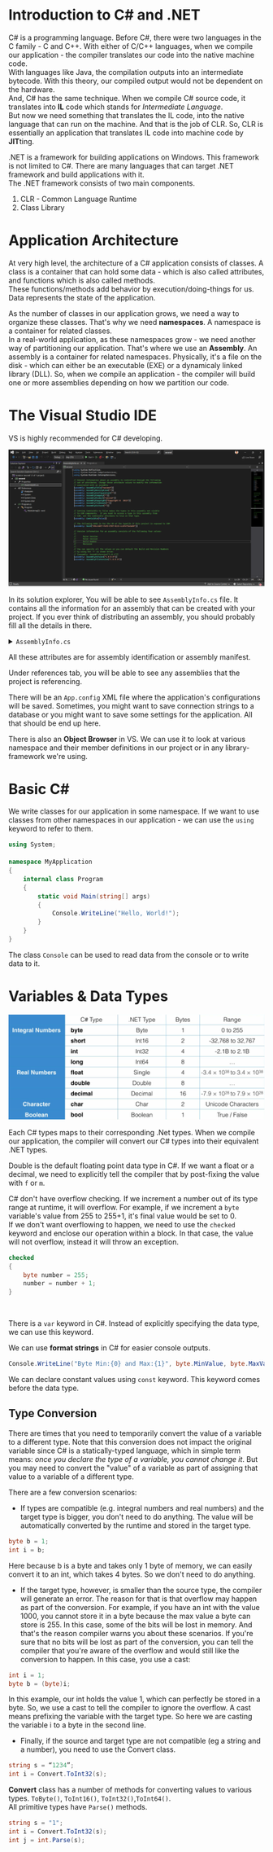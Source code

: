 # Introduction to C# and .NET 

C# is a programming language. Before C#, there were two languages in the C family - C and C++. With either of C/C++ languages, when we compile our application - the compiler translates our code into the native machine code.  
With languages like Java, the compilation outputs into an intermediate bytecode. With this theory, our compiled output would not be dependent on the hardware.  
And, C# has the same technique. When we compile C# source code, it translates into **IL** code which stands for *Intermediate Language*.  
But now we need something that translates the IL code, into the native language that can run on the machine. And that is the job of CLR. So, CLR is essentially an application that translates IL code into machine code by **JIT**ting.  

.NET is a framework for building applications on Windows. This framework is not limited to C#. There are many languages that can target .NET framework and build applications with it.  
The .NET framework consists of two main components. 
1. CLR - Common Language Runtime 
2. Class Library 

# Application Architecture 

At very high level, the architecture of a C# application consists of classes. A class is a container that can hold some data - which is also called attributes, and functions which is also called methods.  
These functions/methods add behavior by execution/doing-things for us.  
Data represents the state of the application.  

As the number of classes in our application grows, we need a way to organize these classes. That's why we need **namespaces**. A namespace is a container for related classes.  
In a real-world application, as these namespaces grow - we need another way of partitioning our application. That's where we use an **Assembly**. An assembly is a container for related namespaces. Physically, it's a file on the disk - which can either be an executable (EXE) or a dynamicaly linked library (DLL). So, when we compile an application - the compiler will build one or more assemblies depending on how we partition our code. 

# The Visual Studio IDE 

VS is highly recommended for C# developing.  

![](assets/01-vs-ide.png)  

In its solution explorer, You will be able to see `AssemblyInfo.cs` file. It contains all the information for an assembly that can be created with your project. If you ever think of distributing an assembly, you should probably fill all the details in there.  

<details>
<summary><code>AssemblyInfo.cs</code></summary>

```cs
using System.Reflection;
using System.Runtime.CompilerServices;
using System.Runtime.InteropServices;

// General Information about an assembly is controlled through the following
// set of attributes. Change these attribute values to modify the information
// associated with an assembly.
[assembly: AssemblyTitle("MyApplication")]
[assembly: AssemblyDescription("")]
[assembly: AssemblyConfiguration("")]
[assembly: AssemblyCompany("")]
[assembly: AssemblyProduct("MyApplication")]
[assembly: AssemblyCopyright("Copyright ©  2022")]
[assembly: AssemblyTrademark("")]
[assembly: AssemblyCulture("")]

// Setting ComVisible to false makes the types in this assembly not visible
// to COM components.  If you need to access a type in this assembly from
// COM, set the ComVisible attribute to true on that type.
[assembly: ComVisible(false)]

// The following GUID is for the ID of the typelib if this project is exposed to COM
[assembly: Guid("69cc4d47-fe93-4767-8131-cc5fe73a4a50")]

// Version information for an assembly consists of the following four values:
//
//      Major Version
//      Minor Version
//      Build Number
//      Revision
//
// You can specify all the values or you can default the Build and Revision Numbers
// by using the '*' as shown below:
// [assembly: AssemblyVersion("1.0.*")]
[assembly: AssemblyVersion("1.0.0.0")]
[assembly: AssemblyFileVersion("1.0.0.0")]
```

</details>

All these attributes are for assembly identification or assembly manifest. 

Under references tab, you will be able to see any assemblies that the project is referencing.  

There will be an `App.config` XML file where the application's configurations will be saved. Sometimes, you might want to save connection strings to a database or you might want to save some settings for the application. All that should be end up here.  

There is also an **Object Browser** in VS. We can use it to look at various namespace and their member definitions in our project or in any library-framework we're using. 

# Basic C# 

We write classes for our application in some namespace. If we want to use classes from other namespaces in our application - we can use the `using` keyword to refer to them. 

```cs
using System;

namespace MyApplication
{
    internal class Program
    {
        static void Main(string[] args)
        {
        	Console.WriteLine("Hello, World!");
        }
    }
}
``` 

The class `Console` can be used to read data from the console or to write data to it. 

# Variables & Data Types 

![](assets/02-data-types.png)  

Each C# types maps to their corresponding .Net types. When we compile our application, the compiler will convert our C# types into their equivalent .NET types.  

Double is the default floating point data type in C#. If we want a float or a decimal, we need to explicitly tell the compiler that by post-fixing the value with `f` or `m`.  

C# don't have overflow checking. If we increment a number out of its type range at runtime, it will overflow. For example, if we increment a `byte` variable's value from 255 to 255+1, it's final value would be set to 0.  
If we don't want overflowing to happen, we need to use the `checked` keyword and enclose our operation within a block. In that case, the value will not overflow, instead it will throw an exception. 

```cs
checked 
{
	byte number = 255;
	number = number + 1;
}
```

<br /> 

There is a `var` keyword in C#. Instead of explicitly specifying the data type, we can use this keyword. 

We can use **format strings** in C# for easier console outputs. 
```cs
Console.WriteLine("Byte Min:{0} and Max:{1}", byte.MinValue, byte.MaxValue);
```

We can declare constant values using `const` keyword. This keyword comes before the data type. 

## Type Conversion 

There are times that you need to temporarily convert the value of a variable to a different type. Note that this conversion does not impact the original variable since C# is a statically-typed language, which in simple term means: *once you declare the type of a variable, you cannot change it*. But you may need to convert the "value" of a variable as part of assigning that value to a variable of a different type.  

There are a few conversion scenarios: 
* If types are compatible (e.g. integral numbers and real numbers) and the target type is bigger, you don't need to do anything. The value will be automatically converted by the runtime and stored in the target type.
```cs
byte b = 1;
int i = b;
```
Here because b is a byte and takes only 1 byte of memory, we can easily convert it to an int, which takes 4 bytes. So we don't need to do anything. 
* If the target type, however, is smaller than the source type, the compiler will generate an error. The reason for that is that overflow may happen as part of the conversion. For example, if you have an int with the value 1000, you cannot store it in a byte because the max value a byte can store is 255. In this case, some of the bits will be lost in memory. And that's the reason compiler warns you about these scenarios. If you're sure that no bits will be lost as part of the conversion, you can tell the compiler that you're aware of the overflow and would still like the conversion to
happen. In this case, you use a cast:
```cs
int i = 1;
byte b = (byte)i;
```
In this example, our int holds the value 1, which can perfectly be stored in a byte. So, we use a cast to tell the compiler to ignore the overflow. A cast means prefixing the variable with the target type. So here we are casting the variable i to a byte in the second line.
* Finally, if the source and target type are not compatible (eg a string and a number), you need to use the Convert class.
```cs
string s = “1234”;
int i = Convert.ToInt32(s);
```

**Convert** class has a number of methods for converting values to various types. `ToByte()`, `ToInt16()`, `ToInt32()`,`ToInt64()`.  
All primitive types have `Parse()` methods. 
```cs
string s = "1";
int i = Convert.ToInt32(s);
int j = int.Parse(s);
```




